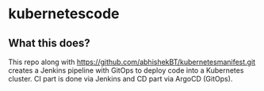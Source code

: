 # kubernetescode
## What this does?
This repo along with https://github.com/abhishekBT/kubernetesmanifest.git creates a Jenkins pipeline with GitOps to deploy code into a Kubernetes cluster. CI part is done via Jenkins and CD part via ArgoCD (GitOps).
